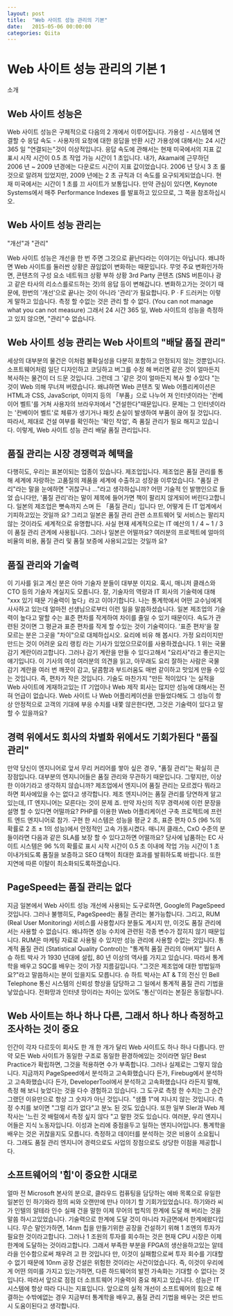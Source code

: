 ```yaml
---
layout: post
title:  "Web 사이트 성능 관리의 기본"
date:   2015-05-06 00:00:00
categories: Qiita
---
```


# Web 사이트 성능 관리의 기본 1

소개

## Web 사이트 성능은

Web 사이트 성능은 구체적으로 다음의 2 개에서 이루어집니다.
가용성 - 시스템에 연결할 수
응답 속도 - 사용자의 요청에 대한 응답을 반환 시간
가용성에 대해서는 24 시간 365 일 "연결되는"것이 이상적입니다. 
응답 속도에 관해서는 현재 미국에서의 지표 값 표시 시작 시간이 0.5 초 작업 가능 시간이 1 초입니다.
내가, Akamai에 근무하던 2006 년 ~ 2009 년경에는 다운로드 시간이 지표 값이었습니다. 2006 년 당시 3 초 룰 것으로 알려져 있었지만, 2009 년에는 2 초 규칙과 더 속도를 요구되게되었습니다. 
현재 미국에서는 시간이 1 초를 끄 사이트가 보통입니다.
만약 관심이 있다면, Keynote Systems에서 매주 Performance Indexes 를 발표하고 있으므로, 그 쪽을 참조하십시오.

## Web 사이트 성능 관리는

"개선"과 "관리"

Web 사이트 성능은 개선을 한 번 주면 그것으로 끝난다라는 이야기는 아닙니다. 왜냐하면 Web 사이트를 둘러싼 상황은 끊임없이 변화하는 때문입니다.
무엇 주요 변화인가하면,
콘텐츠의 구성 요소
네트워크 상황
부하 상황
3rd Party 콘텐츠 (SNS 버튼이나 광고 같은 타사의 리소스를로드하는 것)의 응답
등이 변해갑니다.
변화하고가는 것이기 때문에, 한번의 '개선'으로 끝나는 것이 아니라 '관리'가 필요합니다.
P · F 드러커는 이렇게 말하고 있습니다.
측정 할 수없는 것은 관리 할 수 없다. 
(You can not manage what you can not measure)
그래서 24 시간 365 일, Web 사이트의 성능을 측정하고 있지 않으면, "관리"수 없습니다.

## Web 사이트 성능 관리는 Web 사이트의 "배달 품질 관리"

세상의 대부분의 물건은 이처럼 불확실성을 다분히 포함하고 안정되지 않는 것뿐입니다. 소프트웨어처럼 일단 디자인하고 코딩하고 버그를 수정 해 버리면 같은 것이 얼마든지 복사하는 물건이 더 드문 것입니다.
그런데 그 '같은 것이 얼마든지 복사 할 수있다 "는 것이 Web 의해 무너져 버렸습니다. 왜냐하면 Web 콘텐츠 및 Web 어플리케이션은 HTML과 CSS, JavaScript, 이미지 등의 「부품」으로 나누어 져 인터넷이라는 '컨베이어 벨트'를 거쳐 사용자의 브라우저에서 "건설한다"때문입니다.
문제는 그 인터넷이라는 '컨베이어 벨트'로 체류가 생기거나 패킷 손실이 발생하여 부품이 끊어 질 것입니다.
따라서, 제대로 건설 여부를 확인하는 '확인 작업', 즉 품질 관리가 필요 해지고 있습니다.
이렇게, Web 사이트 성능 관리 배달 품질 관리입니다.

## 품질 관리는 시장 경쟁력과 혜택을

다행히도, 우리는 표본이되는 업종이 있습니다. 제조업입니다. 
제조업은 품질 관리를 통해 세계에 자랑하는 고품질의 제품을 세계에 수출하고 성장을 이루었습니다.
"품질 관리"라는 말을 눈에하면 "귀찮구나 ..."라고 생각하십니까? 
어떤 기술적 인 발행인으로 들었 습니다만, '품질 관리'라는 말이 제목에 들어가면 책이 팔리지 않게되어 버린다고합니다.
일본의 제조업은 뼛속까지 스며 든 「품질 관리」입니다 만, 어떻게 든 IT 업계에서 기피하고있는 것일까 요?
그리고 일본은 품질 관리 관련 소프트웨어 및 서비스는 팔리지 않는 것이라도 세계적으로 유명합니다. 사실 현재 세계적으로는 IT 예산의 1 / 4 ~ 1 / 3이 품질 관리 관계에 사용됩니다. 그러나 일본은 어떨까요? 여러분의 프로젝트에 얼마의 비율의 비용, 품질 관리 및 품질 보증에 사용되고있는 것일까 요?

## 품질 관리와 기술력

이 기사를 읽고 계신 분은 아마 기술자 분들이 대부분 이지요. 혹시, 매니저 클래스와 CTO 등의 기술자 계실지도 모릅니다.
잘, 기술자의 역량과 IT 회사의 기술력에 대해 "xxx 있기 때문 기술력이 높다」라고 이야기합니다.
나는 통계학에서 어떤 교수님에게 사사하고 있는데 얼마전 선생님으로부터 이런 일을 말씀하셨습니다.
일본 제조업의 기술력이 높다고 말할 수는 표준 편차를 작게하여 차이를 줄일 수 있기 때문이다. 속도가 관련된 것이면 그 평균과 표준 편차를 작게 할 수있는 것이 기술력이다.
'표준 편차'을 잘 모르는 분은 그곳을 "차이"으로 대체하십시오.
요리에 비유 해 봅시다. 가정 요리이지만 만드는 것이 어려운 요리 랭킹 라는 기사가 있었으므로이를 사용하겠습니다.
1 위는 국물 감기 계란이라고합니다.
그러나 감기 계란을 만들 수 있다고해서 "요리사"라고 좋은지는 얘기입니다. 
이 기사의 여성 여러분의 의견을 읽고, 아무래도 요리 잘하는 사람은 국물 감기 계란을 여러 번 깨끗이 감고, 달콤함과 부드러움도 매번 같이하고 맛있게 만들 수있는 것입니다.
즉, 편차가 작은 것입니다.
기술도 마찬가지 "만든 적이있다 '는 실적을 Web 사이트에 게재하고있는 IT 기업이나 Web 제작 회사는 많지만 성능에 대해서는 전혀 언급이 없습니다.
Web 사이트 나 Web 어플리케이션을 만들었다해도 그 성능이 항상 안정적으로 고객의 기대에 부응 수치를 내쫓 않은한다면, 그것은 기술력이 있다고 말할 수 있을까요?

## 경력 위에서도 회사의 차별화 위에서도 기회가된다 "품질 관리"

만약 당신이 엔지니어로 앞서 무리 커리어를 쌓아 싶은 경우, "품질 관리"는 확실히 큰 장점입니다. 대부분의 엔지니어들은 품질 관리와 무관하기 때문입니다.
그렇지만, 이상한 이야기​​라고 생각하지 않습니까? 제조업에서 엔지니어 품질 관리는 모르겠다 뭐라고하면 회사에있을 수는 없다고 생각합니다. 제조 엔지니어는 품질 관리를 당연하게 알고 있는데, IT 엔지니어는 모른다는 것이 문제 죠.
만약 자신의 직무 경력서에 이런 문장을 설명 할 수 있다면 어떨까요?
PHP를 이용한 Web 어플리케이션 구축 프로젝트에 프런트 엔드 엔지니어로 참가. 구현 한 시스템은 성능을 평균 2 초, 표준 편차 0.5 (96 %의 확률로 2 초 ± 1의 성능)에서 안정적인 고속 가동시켰다.
매니저 클래스, CxO 수준의 분들이라면 다음과 같은 SLA를 보장 할 수 있다고하면 어떨까요?
당사에 납품하는 EC 사이트 시스템은 96 %의 확률로 표시 시작 시간이 0.5 초 이내에 작업 가능 시간이 1 초 이내가되도록 품질을 보증하고 SEO 대책이 최대한 효과를 발휘하도록 바랍니다. 또한 지연에 따른 이탈이 최소화되도록하겠습니다.

## PageSpeed​​는 품질 관리는 없다

지금 일본에서 Web 사이트 성능 개선에 사용되는 도구로하면, Google의 PageSpeed​​ 것입니다. 그러나 불행히도, PageSpeed​​는 품질 관리는 불가능합니다.
그리고, RUM (Real User Monitoring) 서비스를 사용합시다 분들도 계시지 만, 이것도 품질 관리에서는 사용할 수 없습니다. 왜냐하면 성능 수치에 관련된 각종 변수가 잡히지 않기 때문입니다.
RUM은 마케팅 자료로 사용될 수 있지만 성능 관리에 사용할 수없는 것입니다.
통계적 품질 관리 (Statistical Quality Control)는 "통계적 품질 관리의 아버지" 월터 A 슈 하트 박사 가 1930 년대에 설립, 80 년 이상의 역사를 가지고 있습니다. 
따라서 통계학을 배우고 SQC를 배우는 것이 가장 지름길입니다.
"그것은 제조업에 대한 방법일까요?"라고 말씀하시는 분이 있을지도 모릅니다.
슈 하트 박사는 AT & T의 전신 인 Bell Telephone 통신 시스템의 신뢰성 향상을 담당하고 그 일에서 통계적 품질 관리 기법을 낳았습니다. 
전화망과 인터넷 망이라는 차이는 있어도 '통신'이라는 본질은 동일합니다.

## Web 사이트는 하나 하나 다른, 그래서 하나 하나 측정하고 조사하는 것이 중요

인간이 각자 다르듯이 회사도 한 개 한 개가 달리 Web 사이트도 하나 하나 다릅니다. 만약 모든 Web 사이트가 동일한 구조로 동일한 환경하에있는 것이라면 일단 Best Practice가 확립하면, 그것을 적용하면 수가 부족합니다.
그러나 실제로는 그렇지 않습니다.
지금까지 PageSpeed​​에서 분석하고 고속화했습니다 든가, Firebug에서 분석하고 고속화했습니다 든가, DeveloperTool에서 분석하고 고속화했습니다 라든지 말해, 측정 해 보니 늦었다는 것을 다수 경험하고 있습니다.
그 도구로 측정 한 수치는 그 순간 그랬던 이유만으로 항상 그 숫자가 아닌 것입니다. 
"샘플 1"에 지나지 않는 것입니다.
측정 수치를 보이면 "그럴 리가 없다"고 분노 된 것도 있습니다.
또한 일부 SIer과 Web 제작사는 '느린 것 배럴에서 측정 싶지 않다 "고 말한 것도 있습니다.
여러분, 우리 엔지니어들은 지식 노동자입니다. 
이성과 논리에 중점을두고 일하는 엔지니어입니다.
통계학을 배우는 것은 귀찮을지도 모릅니다. 
측정하고 데이터를 분석하는 것은 비용이 소요됩니다. 
그래도 품질 관리 엔지니어 경력으로도 사업의 장점으로도 상당한 이점을 제공합니다.

## 소프트웨어의 '힘'이 중요한 시대로

얼마 전 Microsoft 본사의 분으로, 클라우드 컴퓨팅을 담당하는 에바 목록으로 유일한 일본인 인 하기와라 정의 씨와 오랜만에 만나 이야기 할 기회가있었습니다.
하기와라 씨가 인텔의 알테라 인수 실패 건을 말한 이제 무어의 법칙의 한계에 도달 해 버리는 것을 말씀 하시고있었습니다. 기술력으로 한계에 도달 것이 아니라 자금면에서 한계에왔다입니다.
무슨 말인가하면, 14nm 칩을 만들기위한 공장을 건설하기 위해 1 조엔의 투자가 필요한 것이라고합니다. 그러나 1 조원의 투자를 회수하는 것은 현재 CPU 시장은 이제 한계에 도달하는 것이라고합니다. 그래서 부족한 부분을 FPGA의 생산을하고있는 알테라을 인수함으로써 채우려 고 한 것입니다 만, 이것이 실패함으로써 투자 회수를 기대할 수 없기 때문에 10nm 공장 건설은 위험한 것이라는 사건이었습니다.
즉, 이것이 우리에게 어떤 의미를 가지고 있는가하면, 다른 하드웨어의 발전 가속화는 기대할 수 없다는 것입니다. 따라서 앞으로 점점 더 소프트웨어 기술력이 중요 해지고 있습니다.
성능은 IT 시스템에 항상 따라 다니는 지표입니다. 앞으로의 실적 개선이 소프트웨어의 힘으로 해결하는 수밖에없는 경우 지금부터 통계학을 배우고, 품질 관리 기법을 배우는 것은 반드시 도움이된다고 생각합니다.
